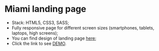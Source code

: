 # Miami landing page

- Stack: HTML5, CSS3, SASS;
- Fully responsive page for different screen sizes (smartphones, tablets, laptops, high screens);
- You can find design of landing page [here](https://www.figma.com/file/nHz8bflIwJaWP3P99vKTH5/miami_home_new?node-id=16033%3A3);
- Click the link to see [DEMO](https://ivangrekov.github.io/landing_miami/).
